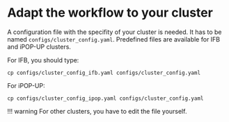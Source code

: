 # Adapt the workflow to your cluster
A configuration file with the specifity of your cluster is needed. It has to be named `configs/cluster_config.yaml`. Predefined files are available for IFB and iPOP-UP clusters. 

For IFB, you should type:    
```
cp configs/cluster_config_ifb.yaml configs/cluster_config.yaml
```
For iPOP-UP:    
```
cp configs/cluster_config_ipop.yaml configs/cluster_config.yaml
```
!!! warning 
For other clusters, you have to edit the file yourself.
